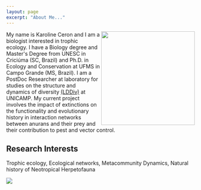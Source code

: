 ```yaml
---
layout: page
excerpt: "About Me..."
---
```

<img align="right" src="DSC_5612.jpg" width="250" p align="justify"/> My name is Karoline Ceron and I am a biologist interested in trophic ecology. I have a Biology degree and Master's Degree from UNESC in Criciúma (SC, Brazil) and  Ph.D. in Ecology and Conservation at UFMS in Campo Grande (MS, Brazil). I am a PostDoc Researcher at laboratory for studies on the structure and dynamics of diversity [(LDDiv)](http://www.mathiasmpires.net.br/) at UNICAMP. My current project involves the impact of extinctions on the functionality and evolutionary history in interaction networks between anurans and their prey and their contribution to pest and vector control.</p>


## Research Interests
Trophic ecology, Ecological networks, Metacommunity Dynamics, Natural history of Neotropical Herpetofauna 

<img align="center" src="https://user-images.githubusercontent.com/65569572/94020964-de4a9c80-fd89-11ea-98c9-6e37fc0e0290.jpg" />

